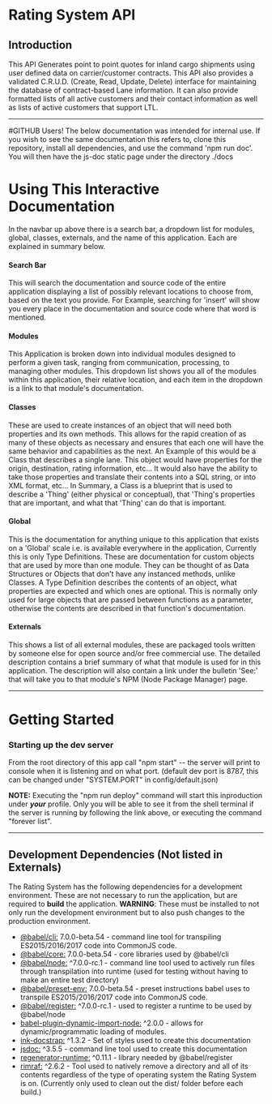 # Rating System API

## Introduction
This API Generates point to point quotes for inland cargo shipments using user defined data on carrier/customer contracts.
This API also provides a validated C.R.U.D. (Create, Read, Update, Delete) interface for maintaining the database of contract-based Lane information.
It can also provide formatted lists of all active customers and their contact information as well as lists of active customers that support LTL. 

---

#GITHUB Users!
The below documentation was intended for internal use. If you wish to see the same documentation this refers to, clone this repository, install all dependencies, and use the command 'npm run doc'. You will then have the js-doc static page under the directory ./docs

# Using This Interactive Documentation

In the navbar up above there is a search bar, a dropdown list for modules, global, classes, externals, and the name of this application. Each are explained in summary below.

#### Search Bar
This will search the documentation and source code of the entire application displaying a list of possibly relevant locations to choose from, based on the text you provide.
For Example, searching for 'insert' will show you every place in the documentation and source code where that word is mentioned.

#### Modules
This Application is broken down into individual modules designed to perform a given task, ranging from communication, processing, to managing other modules. This dropdown list shows you all of the modules within this application, their relative location, and each item in the dropdown is a link to that module's documentation.

#### Classes
These are used to create instances of an object that will need both properties and its own methods. This allows for the rapid creation of as many of these objects as necessary and ensures that each one will have the same behavior and capabilities as the next. An Example of this would be a Class that describes a single lane. This object would have properties for the origin, destination, rating information, etc... It would also have the ability to take those properties and translate their contents into a SQL string, or into XML format, etc... In Summary, a Class is a blueprint that is used to describe a 'Thing' (either physical or conceptual), that 'Thing's properties that are important, and what that 'Thing' can do that is important. 

#### Global
This is the documentation for anything unique to this application that exists on a 'Global' scale i.e. is available everywhere in the application, Currently this is only Type Definitions. These are documentation for custom objects that are used by more than one module. They can be thought of as Data Structures or Objects that don't have any instanced methods, unlike Classes. A Type Definition describes the contents of an object, what properties are expected and which ones are optional. This is normally only used for large objects that are passed between functions as a parameter, otherwise the contents are described in that function's documentation.

#### Externals
This shows a list of all external modules, these are packaged tools written by someone else for open source and/or free commercial use. The detailed description contains a brief summary of what that module is used for in this application. The description will also contain a link under the bulletin 'See:' that will take you to that module's NPM (Node Package Manager) page. 

---

# Getting Started

### Starting up the dev server
From the root directory of this app call "npm start" -- the server will print to console when it is listening and on what port. (default dev port is 8787, this can be changed under "SYSTEM.PORT" in config/default.json)


**NOTE:** Executing the "npm run deploy" command will start this inproduction under **_your_** profile. Only you will be able to see it from the shell terminal if the server is running by following the link above, or executing the command "forever list".

---

## Development Dependencies (Not listed in Externals)
The Rating System has the following dependencies for a development environment. These are not necessary to run the application, but are required to **build** the application.
**WARNING**: These must be installed to not only run the development environment but to also push changes to the production environment.
* [@babel/cli:](https://www.npmjs.com/package/@babel/cli) 7.0.0-beta.54 - command line tool for transpiling ES2015/2016/2017 code into CommonJS code.
* [@babel/core:](https://www.npmjs.com/package/@babel/core) 7.0.0-beta.54 - core libraries used by @babel/cli
* [@babel/node:](https://www.npmjs.com/package/@babel/node) ^7.0.0-rc.1 - command line tool used to actively run files through transpilation into runtime (used for testing without having to make an entire test directory)
* [@babel/preset-env:](https://www.npmjs.com/package/@babel/preset-env) 7.0.0-beta.54 - preset instructions babel uses to transpile ES2015/2016/2017 code into CommonJS code.
* [@babel/register:](https://www.npmjs.com/package/@babel/register) ^7.0.0-rc.1 - used to register a runtime to be used by @babel/node
* [babel-plugin-dynamic-import-node:](https://www.npmjs.com/package/babel-plugin-dynamic-import-node) ^2.0.0 - allows for dynamic/programmatic loading of modules.
* [ink-docstrap:](https://www.npmjs.com/package/ink-docstrap) ^1.3.2 - Set of styles used to create this documentation
* [jsdoc:](https://www.npmjs.com/package/jsdoc) ^3.5.5 - command line tool used to create this documentation
* [regenerator-runtime:](https://www.npmjs.com/package/regenerator-runtime) ^0.11.1 - library needed by @babel/register
* [rimraf:](https://www.npmjs.com/package/rimraf) ^2.6.2 - Tool used to natively remove a directory and all of its contents regardless of the type of operating system the Rating System is on. (Currently only used to clean out the dist/ folder before each build.)

